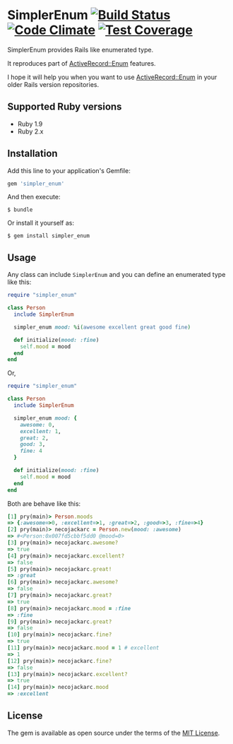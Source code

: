 # SimplerEnum [![Build Status](https://travis-ci.org/necojackarc/simpler_enum.svg?branch=master)](https://travis-ci.org/necojackarc/simpler_enum) [![Code Climate](https://codeclimate.com/github/necojackarc/simpler_enum/badges/gpa.svg)](https://codeclimate.com/github/necojackarc/simpler_enum) [![Test Coverage](https://codeclimate.com/github/necojackarc/simpler_enum/badges/coverage.svg)](https://codeclimate.com/github/necojackarc/simpler_enum/coverage)

SimplerEnum provides Rails like enumerated type.

It reproduces part of [ActiveRecord::Enum](http://edgeapi.rubyonrails.org/classes/ActiveRecord/Enum.html) features.

I hope it will help you when you want to use [ActiveRecord::Enum](http://edgeapi.rubyonrails.org/classes/ActiveRecord/Enum.html) in your older Rails version repositories.

## Supported Ruby versions

- Ruby 1.9
- Ruby 2.x

## Installation

Add this line to your application's Gemfile:

```ruby
gem 'simpler_enum'
```

And then execute:

    $ bundle

Or install it yourself as:

    $ gem install simpler_enum

## Usage

Any class can include `SimplerEnum` and you can define an enumerated type like this:

```ruby
require "simpler_enum"

class Person
  include SimplerEnum

  simpler_enum mood: %i(awesome excellent great good fine)

  def initialize(mood: :fine)
    self.mood = mood
  end
end
```

Or,

```ruby
require "simpler_enum"

class Person
  include SimplerEnum

  simpler_enum mood: {
    awesome: 0,
    excellent: 1,
    great: 2,
    good: 3,
    fine: 4
  }

  def initialize(mood: :fine)
    self.mood = mood
  end
end
```

Both are behave like this:

```ruby
[1] pry(main)> Person.moods
=> {:awesome=>0, :excellent=>1, :great=>2, :good=>3, :fine=>4}
[2] pry(main)> necojackarc = Person.new(mood: :awesome)
=> #<Person:0x007fd5cbbf5dd0 @mood=0>
[3] pry(main)> necojackarc.awesome?
=> true
[4] pry(main)> necojackarc.excellent?
=> false
[5] pry(main)> necojackarc.great!
=> :great
[6] pry(main)> necojackarc.awesome?
=> false
[7] pry(main)> necojackarc.great?
=> true
[8] pry(main)> necojackarc.mood = :fine
=> :fine
[9] pry(main)> necojackarc.great?
=> false
[10] pry(main)> necojackarc.fine?
=> true
[11] pry(main)> necojackarc.mood = 1 # excellent
=> 1
[12] pry(main)> necojackarc.fine?
=> false
[13] pry(main)> necojackarc.excellent?
=> true
[14] pry(main)> necojackarc.mood
=> :excellent
```

## License

The gem is available as open source under the terms of the [MIT License](http://opensource.org/licenses/MIT).
